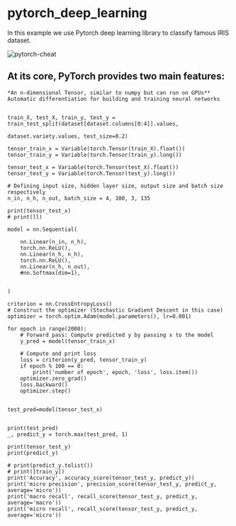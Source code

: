# pytorch_deep_learning
In this example we use Pytorch deep learning library to classify  famous IRIS dataset.

![pytorch-cheat](https://user-images.githubusercontent.com/24733068/65290717-b5e6fb80-db93-11e9-905f-159e41df2f30.jpg)




## At its core, PyTorch provides two main features:

    *An n-dimensional Tensor, similar to numpy but can run on GPUs**
    Automatic differentiation for building and training neural networks















```

train_X, test_X, train_y, test_y = train_test_split(dataset[dataset.columns[0:4]].values,
                                                    dataset.variety.values, test_size=0.2)

tensor_train_x = Variable(torch.Tensor(train_X).float())
tensor_train_y = Variable(torch.Tensor(train_y).long())

tensor_test_x = Variable(torch.Tensor(test_X).float())
tensor_test_y = Variable(torch.Tensor(test_y).long())

# Defining input size, hidden layer size, output size and batch size respectively
n_in, n_h, n_out, batch_size = 4, 100, 3, 135

print(tensor_test_x)
# print(ll)

model = nn.Sequential(

    nn.Linear(n_in, n_h),
    torch.nn.ReLU(),
    nn.Linear(n_h, n_h),
    torch.nn.ReLU(),
    nn.Linear(n_h, n_out),
    #nn.Softmax(dim=1),


)

criterion = nn.CrossEntropyLoss()
# Construct the optimizer (Stochastic Gradient Descent in this case)
optimizer = torch.optim.Adam(model.parameters(), lr=0.001)

for epoch in range(2000):
    # Forward pass: Compute predicted y by passing x to the model
    y_pred = model(tensor_train_x)

    # Compute and print loss
    loss = criterion(y_pred, tensor_train_y)
    if epoch % 100 == 0:
        print('number of epoch', epoch, 'loss', loss.item())
    optimizer.zero_grad()
    loss.backward()
    optimizer.step()


test_pred=model(tensor_test_x)


print(test_pred)
_, predict_y = torch.max(test_pred, 1)

print(tensor_test_y)
print(predict_y)

# print(predict_y.tolist())
# print([train_y])
print('Accuracy', accuracy_score(tensor_test_y, predict_y))
print('micro precision', precision_score(tensor_test_y, predict_y, average='micro'))
print('macro recall', recall_score(tensor_test_y, predict_y, average='macro'))
print('micro recall', recall_score(tensor_test_y, predict_y, average='micro'))


```




